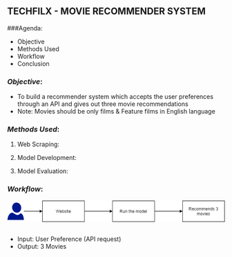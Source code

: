 ## TECHFILX - MOVIE RECOMMENDER SYSTEM
###Agenda:
- Objective
- Methods Used
- Workflow
- Conclusion

### _Objective_:
- To build a recommender system which accepts the user preferences through an API and gives out three movie recommendations
- Note: Movies should be only films & Feature films in English language

### _Methods Used_:
1. Web Scraping:


2. Model Development:


3. Model Evaluation:


### _Workflow_:

![Image](https://github.com/MageshwariSingaravadivelou/Techflix/blob/main/workflow.png)

```
```
- Input: User Preference (API request)
- Output: 3 Movies
